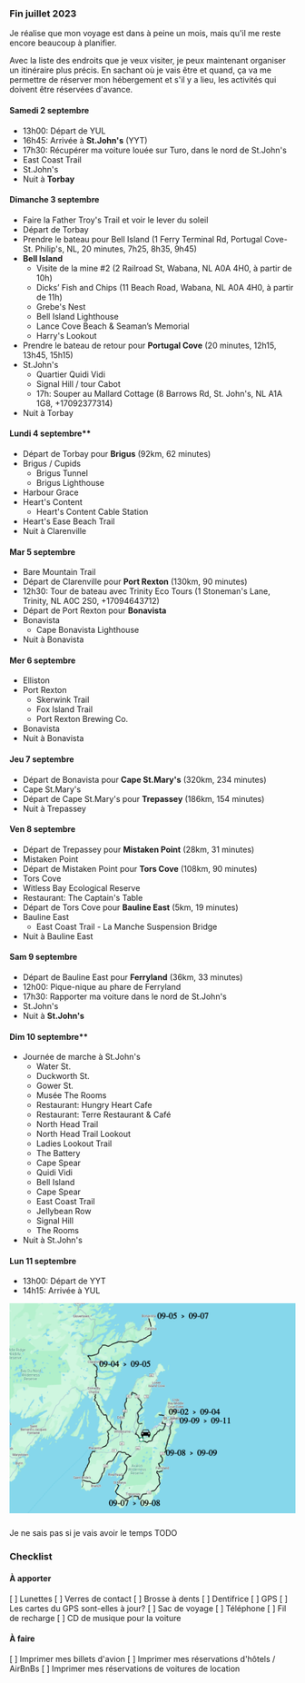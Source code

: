 ### Fin juillet 2023
Je réalise que mon voyage est dans à peine un mois, mais qu'il me reste encore beaucoup à planifier.

Avec la liste des endroits que je veux visiter, je peux maintenant organiser un itinéraire plus précis. En sachant où je vais être et quand, ça va me permettre de réserver mon hébergement et s'il y a lieu, les activités qui doivent être réservées d'avance.

#### Samedi 2 septembre
- 13h00: Départ de YUL
- 16h45: Arrivée à **St.John's** (YYT)
- 17h30: Récupérer ma voiture louée sur Turo, dans le nord de St.John's
- East Coast Trail
- St.John's
- Nuit à **Torbay**

#### Dimanche 3 septembre
- Faire la Father Troy's Trail et voir le lever du soleil
- Départ de Torbay
- Prendre le bateau pour Bell Island (1 Ferry Terminal Rd, Portugal Cove-St. Philip's, NL, 20 minutes, 7h25, 8h35, 9h45)
- **Bell Island**
   - Visite de la mine #2 (2 Railroad St, Wabana, NL A0A 4H0, à partir de 10h)
   - Dicks’ Fish and Chips (11 Beach Road, Wabana, NL A0A 4H0, à partir de 11h)
   - Grebe's Nest
   - Bell Island Lighthouse
   - Lance Cove Beach & Seaman’s Memorial
   - Harry's Lookout
- Prendre le bateau de retour pour **Portugal Cove** (20 minutes, 12h15, 13h45, 15h15)
- St.John's
   - Quartier Quidi Vidi
   - Signal Hill / tour Cabot
   - 17h: Souper au Mallard Cottage (8 Barrows Rd, St. John's, NL A1A 1G8, +17092377314)
- Nuit à Torbay

#### Lundi 4 septembre**
- Départ de Torbay pour **Brigus** (92km, 62 minutes)
- Brigus / Cupids
   - Brigus Tunnel
   - Brigus Lighthouse
- Harbour Grace
- Heart's Content
   - Heart's Content Cable Station
- Heart's Ease Beach Trail
- Nuit à Clarenville

#### Mar 5 septembre
- Bare Mountain Trail
- Départ de Clarenville pour **Port Rexton** (130km, 90 minutes)
- 12h30: Tour de bateau avec Trinity Eco Tours (1 Stoneman's Lane, Trinity, NL A0C 2S0, +17094643712)
- Départ de Port Rexton pour **Bonavista**
- Bonavista
   - Cape Bonavista Lighthouse
- Nuit à Bonavista

#### Mer 6 septembre
- Elliston
- Port Rexton
   - Skerwink Trail
   - Fox Island Trail
   - Port Rexton Brewing Co.
- Bonavista
- Nuit à Bonavista

#### Jeu 7 septembre
- Départ de Bonavista pour **Cape St.Mary's** (320km, 234 minutes)
- Cape St.Mary's
- Départ de Cape St.Mary's pour **Trepassey** (186km, 154 minutes)
- Nuit à Trepassey

#### Ven 8 septembre
- Départ de Trepassey pour **Mistaken Point** (28km, 31 minutes)
- Mistaken Point
- Départ de Mistaken Point pour **Tors Cove** (108km, 90 minutes)
- Tors Cove
- Witless Bay Ecological Reserve
- Restaurant: The Captain's Table
- Départ de Tors Cove pour **Bauline East** (5km, 19 minutes)
- Bauline East
   - East Coast Trail - La Manche Suspension Bridge
- Nuit à Bauline East

#### Sam 9 septembre
- Départ de Bauline East pour **Ferryland** (36km, 33 minutes)
- 12h00: Pique-nique au phare de Ferryland
- 17h30: Rapporter ma voiture dans le nord de St.John's
- St.John's
- Nuit à **St.John's**

#### Dim 10 septembre**
- Journée de marche à St.John's
  - Water St.
  - Duckworth St.
  - Gower St.
  - Musée The Rooms
  - Restaurant: Hungry Heart Cafe
  - Restaurant: Terre Restaurant & Café
  - North Head Trail
  - North Head Trail Lookout
  - Ladies Lookout Trail
  - The Battery
  - Cape Spear
  - Quidi Vidi
  - Bell Island
  - Cape Spear
  - East Coast Trail
  - Jellybean Row
  - Signal Hill
  - The Rooms
- Nuit à St.John's

#### Lun 11 septembre
- 13h00: Départ de YYT
- 14h15: Arrivée à YUL

![Itinéraire](/assets/trips/202309_newfoundland/itinerary.png)

### 
Je ne sais pas si je vais avoir le temps TODO

### Checklist
#### À apporter
[ ] Lunettes
[ ] Verres de contact
[ ] Brosse à dents
[ ] Dentifrice
[ ] GPS
[ ] Les cartes du GPS sont-elles à jour?
[ ] Sac de voyage
[ ] Téléphone
[ ] Fil de recharge
[ ] CD de musique pour la voiture

#### À faire
[ ] Imprimer mes billets d'avion
[ ] Imprimer mes réservations d'hôtels / AirBnBs
[ ] Imprimer mes réservations de voitures de location
